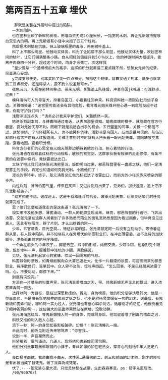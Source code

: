 # 第两百五十五章 埋伏
        那就是关雅在外层时中招过的陷阱。
       一木刺陷阱。
       也在密林里砍了新鲜的树枝，用嗜血资刃成2０厘米长，一指宽的木刺，再让鬼新娘持握嗲血交忽内的朝。再上鬼新娘有小径中央抱了四五个线坑。
       然后把木刺插在坑底，抹上玻璃瓶里的毒液，再用树叶盖上。
       料了上不都么明里，他鼓动买体务，料为了让陷阱不那么明显，他鼓动买体力量，吹起密林间的枯叶，让它们铺满整条小路。自从把经验值提升到5０％以上，他的神游时间大幅提升，能离开肉身四十分钟，超过这个时间，肉身才会死亡。次这样我
       “至少要杀一个通缉榜前大的高手，这样的积分就直逼三夏点就不然，想破女元帅的纪录，简直满心妄想。
       y完成支线任务，别本奖励了我一百点积分，按照这个规律，就算我通关到本，最多也就拿到三百点积分，还是得杀人，要不到么说圣黜可木，”
       夜色沉沉，火把在密林间移动，带来光明。关雅追上队往后，冲着鸟国jk喊道：可浅野凉，过来！”
       模样清纯可人的导盲犬，拎着岛国刀，小跑着往回奔来。料资资料她一直跟在牡丹仙子身边。关雅微笑道：“迷宫里可能还会有其他危险，我背着元始天尊开担心遇一到危险反应不过来，你能守护我们吗？”
       浅野凉连连点头：“请务必计我来字护您们．关雅嫣然一笑。
       她进杀戮副本前，与缚青阳通过电话，从表弟那里得知，暗夜改瑰的棋子，就隐藏在官方行者里，要对元始天尊不利。而眼下就是最适合出手的机会。五行盟里的同事，关雅一个都信不过，这愁事情，宁可怀疑所有人，也不能哭怀侥律。浅野凉是鸟国人，反而是最可信的。队伍沉默前行着古不停有人红报路线，关雅注意到时不时就有人扭头看一眼元始天尊，或眼睛放空焦距，查看地图，查看积分榜。
       料官方行者们的心思全在元始天尊那边期待着他的行动，担心着他的行动。
       张元清也在观察着红标的行动规矩，敏锐的察觉剑，这群家伙极有规律的走走停停，有条不紊的在迷雾中穿行。竟快要抵达出口。
       太快了吧比我们还快张元清密里沉，旋即明白过来，邪恶阵营里有一蛊惑之妖，他们一定清楚雾主的手段，肯定也知道如何克我光制。小瞧他们了！
       漫长的等待中，终于，张元清看见红色光标抵达了浓雾出口，而前方的小径流传来嘈杂的脚步声。
       内过片刻，薄薄的雾气里，传来狂笑声：又过片刻月出来了，兄弟们，加快速度，追上守序阵营那帮患子。”
       “双方相差不远，速度赶上，这是千载难逢斗的机会，做掉元始天意，组织交给咱们的任务就算完成了。
       思？他们怎麼知道我走的是这条道？张元清楞了一下。
       现实来不及他多想，薄雾涌动，一群人的轮廓显现出来，继而，邪恶阵营的行者行，飞奔出浓雾。交张元清在这群人闻着到了许多熟悉而陌生的面乳宽熟悉是因为看过画像，但毕竟没见过真人，因此有些陌生，辨了片刻，才认出榜首的阿一。
       少年，五官清秀，目光空洞…，特征非常明显。张元清锁定阿一后没有立刻动手，等待着这群从里，有人踪中陷阱。并不知晓有人在旁埋伏的邪恶职业们，在冲出薄雾后，迫不及待的加快脚步，准备追击前方的守序阵营。
       一个奔在前头的中年汉子，，脚底云空，踩中陌形成，肉部交流，少踪中阱，他身形克个跟跄，旋即惨叫一声，握着踪中浅坑的小腿，满脸痛苦。
       见状，张元清托起掌心的雾蛛，吹出一回阴寒的气息。
       料雾蛛顿时溃散，如青烟般飘向众大算迅速壮大，化作一片翻滚的浓雾，将迎面而来的邪恶职业、待序散修们，笼單其中。众人猝不及防，惊叫声四起。“怎么回事，不是已经脱离浓雾了吗。心，不要乱动，都停下来。”“
       到底有浣没完。”
       方流在一片嘈杂的叫寞声里，张元清衷着嗜血之刃，带、领鬼新娘无声无息的飘出，进入浓雾直奔阿一而去。
       选择以阿一为目标，是经过深思熟虑的。首先，身为榜首，他的积分足够诱尽其次，他是一位巫蛊师，不是擅长影响精神的蛊惑之妖之妖，也不是对待灵体很有一套的幻术．说最后，有鬼新娘和雾蛛相助，哪怕阿一实力过人，张元清也有信心瞬杀对方。循着刚才的记忆，他很快看见了眼神答洞的阿一，这位强大的巫蛊师果然站在原地，没敢动弹。
       张元清悄然绕后，等鬼新娘撞入阿一的身体，完成附身后，他驾驭着喂了剧毒的嗜血之刃，
       斜快又准的刺入敌人心脏。
       流下一秒，阿一的身您如奋影般破碎。幻觉？！张元清睡孔一缩。
       未此向时，他听见附近传来怒骂声：“你害我…·
       说到一半，声音戛然而止。
       料紧接着，雾气涌动，几道人，影将他和鬼新娘团团包围。
       他们分别是事戴黑框眼镜的小胖子，青丝如瀑的知性轻熟女，穿背心的魁梧中年人足足八人。
       良臣择主而弑、我命由我不由天、次性恶…通缉榜前二，前三和前四的幻术师．刚才的惨叫是有出被当成了替死鬼，破了我粪為成死笔，
       伏了．····张元清心里大凛，只觉灵体都在战票，生出森森寒意。ps：错字先更后改。
       /90/90070/l
